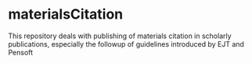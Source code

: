 # materialsCitation
This repository deals with publishing of materials citation in scholarly publications, especially the followup of guidelines introduced by EJT and Pensoft
